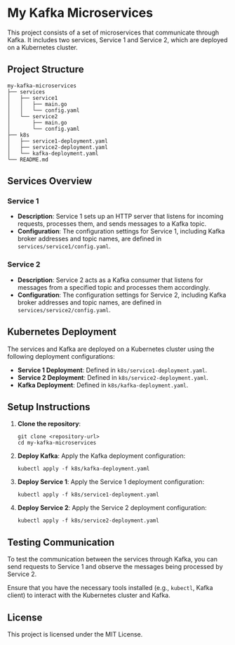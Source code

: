 # My Kafka Microservices

This project consists of a set of microservices that communicate through Kafka. It includes two services, Service 1 and Service 2, which are deployed on a Kubernetes cluster. 

## Project Structure

```
my-kafka-microservices
├── services
│   ├── service1
│   │   ├── main.go
│   │   └── config.yaml
│   └── service2
│       ├── main.go
│       └── config.yaml
├── k8s
│   ├── service1-deployment.yaml
│   ├── service2-deployment.yaml
│   └── kafka-deployment.yaml
└── README.md
```

## Services Overview

### Service 1
- **Description**: Service 1 sets up an HTTP server that listens for incoming requests, processes them, and sends messages to a Kafka topic.
- **Configuration**: The configuration settings for Service 1, including Kafka broker addresses and topic names, are defined in `services/service1/config.yaml`.

### Service 2
- **Description**: Service 2 acts as a Kafka consumer that listens for messages from a specified topic and processes them accordingly.
- **Configuration**: The configuration settings for Service 2, including Kafka broker addresses and topic names, are defined in `services/service2/config.yaml`.

## Kubernetes Deployment

The services and Kafka are deployed on a Kubernetes cluster using the following deployment configurations:

- **Service 1 Deployment**: Defined in `k8s/service1-deployment.yaml`.
- **Service 2 Deployment**: Defined in `k8s/service2-deployment.yaml`.
- **Kafka Deployment**: Defined in `k8s/kafka-deployment.yaml`.

## Setup Instructions

1. **Clone the repository**:
   ```
   git clone <repository-url>
   cd my-kafka-microservices
   ```

2. **Deploy Kafka**:
   Apply the Kafka deployment configuration:
   ```
   kubectl apply -f k8s/kafka-deployment.yaml
   ```

3. **Deploy Service 1**:
   Apply the Service 1 deployment configuration:
   ```
   kubectl apply -f k8s/service1-deployment.yaml
   ```

4. **Deploy Service 2**:
   Apply the Service 2 deployment configuration:
   ```
   kubectl apply -f k8s/service2-deployment.yaml
   ```

## Testing Communication

To test the communication between the services through Kafka, you can send requests to Service 1 and observe the messages being processed by Service 2. 

Ensure that you have the necessary tools installed (e.g., `kubectl`, Kafka client) to interact with the Kubernetes cluster and Kafka. 

## License

This project is licensed under the MIT License.